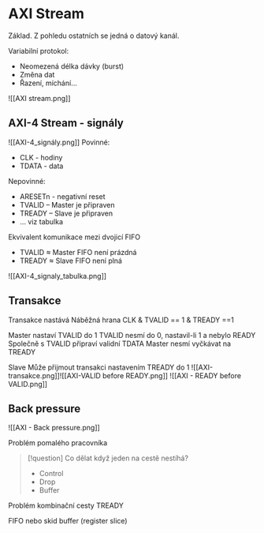 # AXI Stream
Základ. Z pohledu ostatních se jedná o datový kanál.

Variabilní protokol:
- Neomezená délka dávky (burst)
- Změna dat
- Řazení, míchání…

![[AXI stream.png]]
## AXI-4 Stream - signály
![[AXI-4_signály.png]]
Povinné:
- CLK - hodiny
- TDATA - data

Nepovinné:
- ARESETn - negativní reset
- TVALID – Master je připraven
- TREADY – Slave je připraven
- … viz tabulka

Ekvivalent komunikace mezi dvojicí FIFO
- TVALID ≈ Master FIFO není prázdná
- TREADY ≈ Slave FIFO není plná

![[AXI-4_signaly_tabulka.png]]

## Transakce
Transakce nastává
Náběžná hrana CLK & TVALID == 1 & TREADY ==1

Master nastaví TVALID do 1
TVALID nesmí do 0, nastavil-li 1 a nebylo READY
Společně s TVALID připraví validní TDATA
Master nesmí vyčkávat na TREADY

Slave
Může přijmout transakci nastavením TREADY do 1
![[AXI-transakce.png]]![[AXI-VALID before READY.png]]
![[AXI - READY before VALID.png]]

## Back pressure

![[AXI - Back pressure.png]]

Problém pomalého pracovníka

> [!question] Co dělat když jeden na cestě nestíhá?
>- Control
>- Drop
>- Buffer

Problém kombinační cesty TREADY

FIFO nebo skid buffer (register slice)